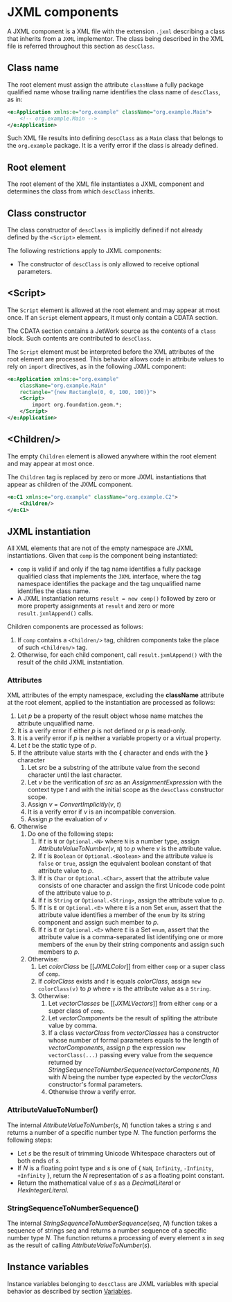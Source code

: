# JXML components

<!--

Future data binding support:

* Consider using a particular XML namespace for data binding attributes (prefix usually being "bind").
* A p={o.p} attribute would be a data binding if o is a binding from within the JXML component

-->

A JXML component is a XML file with the extension `.jxml` describing a class that inherits from a `JXML` implementor. The class being described in the XML file is referred throughout this section as `descClass`.

## Class name

The root element must assign the attribute `className` a fully package qualified name whose trailing name identifies the class name of `descClass`, as in:

```xml
<e:Application xmlns:e="org.example" className="org.example.Main">
    <!-- org.example.Main -->
</e:Application>
```

Such XML file results into defining `descClass` as a `Main` class that belongs to the `org.example` package. It is a verify error if the class is already defined.

## Root element

The root element of the XML file instantiates a JXML component and determines the class from which `descClass` inherits.

## Class constructor

The class constructor of `descClass` is implicitly defined if not already defined by the `<Script>` element.

The following restrictions apply to JXML components:

* The constructor of `descClass` is only allowed to receive optional parameters.

## \<Script\>

The `Script` element is allowed at the root element and may appear at most once. If an `Script` element appears, it must only contain a CDATA section.

The CDATA section contains a JetWork source as the contents of a `class` block. Such contents are contributed to `descClass`.

The `Script` element must be interpreted before the XML attributes of the root element are processed. This behavior allows code in attribute values to rely on `import` directives, as in the following JXML component:

```xml
<e:Application xmlns:e="org.example"
    className="org.example.Main"
    rectangle="{new Rectangle(0, 0, 100, 100)}">
    <Script>
        import org.foundation.geom.*;
    </Script>
</e:Application>
```

## \<Children/\>

The empty `Children` element is allowed anywhere within the root element and may appear at most once.

The `Children` tag is replaced by zero or more JXML instantiations that appear as children of the JXML component.

```xml
<e:C1 xmlns:e="org.example" className="org.example.C2">
    <Children/>
</e:C1>
```

## JXML instantiation

All XML elements that are not of the empty namespace are JXML instantiations. Given that `comp` is the component being instantiated:

* `comp` is valid if and only if the tag name identifies a fully package qualified class that implements the `JXML` interface, where the tag namespace identifies the package and the tag unqualified name identifies the class name.
* A JXML instantiation returns `result = new comp()` followed by zero or more property assignments at `result` and zero or more `result.jxmlAppend()` calls.

Children components are processed as follows:

1. If `comp` contains a `<Children/>` tag, children components take the place of such `<Children/>` tag.
2. Otherwise, for each child component, call `result.jxmlAppend()` with the result of the child JXML instantiation.

### Attributes

XML attributes of the empty namespace, excluding the **className** attribute at the root element, applied to the instantiation are processed as follows:

1. Let *p* be a property of the result object whose name matches the attribute unqualified name.
2. It is a verify error if either *p* is not defined or *p* is read-only.
3. It is a verify error if *p* is neither a variable property or a virtual property.
4. Let *t* be the static type of *p*.
5. If the attribute value starts with the **&#x7B;** character and ends with the **&#x7D;** character
    1. Let *src* be a substring of the attribute value from the second character until the last character.
    2. Let *v* be the verification of *src* as an *AssignmentExpression* with the context type *t* and with the initial scope as the `descClass` constructor scope.
    3. Assign *v* = *ConvertImplicitly*(*v*, *t*)
    4. It is a verify error if *v* is an incompatible conversion.
    5. Assign *p* the evaluation of *v*
6. Otherwise
    1. Do one of the following steps:
        1. If *t* is `N` or `Optional.<N>` where `N` is a number type, assign *AttributeValueToNumber*(*v*, `N`) to *p* where *v* is the attribute value.
        2. If *t* is `Boolean` or `Optional.<Boolean>` and the attribute value is `false` or `true`, assign the equivalent boolean constant of that attribute value to *p*.
        3. If *t* is `Char` or `Optional.<Char>`, assert that the attribute value consists of one character and assign the first Unicode code point of the attribute value to *p*.
        4. If *t* is `String` or `Optional.<String>`, assign the attribute value to *p*.
        5. If *t* is `E` or `Optional.<E>` where `E` is a non Set `enum`, assert that the attribute value identifies a member of the `enum` by its string component and assign such member to *p*.
        6. If *t* is `E` or `Optional.<E>` where `E` is a Set `enum`, assert that the attribute value is a comma-separated list identifying one or more members of the `enum` by their string components and assign such members to *p*.
    2. Otherwise:
        1. Let *colorClass* be \[\[*JXMLColor*\]\] from either `comp` or a super class of `comp`.
        2. If *colorClass* exists and *t* is equals *colorClass*, assign `new colorClass(v)` to *p* where `v` is the attribute value as a `String`.
        3. Otherwise:
            1. Let *vectorClasses* be \[\[*JXMLVectors*\]\] from either `comp` or a super class of `comp`.
            2. Let *vectorComponents* be the result of spliting the attribute value by comma.
            3. If a class *vectorClass* from *vectorClasses* has a constructor whose number of formal parameters equals to the length of *vectorComponents*, assign *p* the expression `new vectorClass(...)` passing every value from the sequence returned by *StringSequenceToNumberSequence*(*vectorComponents*, *N*) with *N* being the number type expected by the *vectorClass* constructor's formal parameters.
            4. Otherwise throw a verify error.

### AttributeValueToNumber()

The internal *AttributeValueToNumber*(*s*, *N*) function takes a string *s* and returns a number of a specific number type *N*. The function performs the following steps:

* Let *s* be the result of trimming Unicode Whitespace characters out of both ends of *s*.
* If *N* is a floating point type and *s* is one of \{ `NaN`, `Infinity`, `-Infinity`, `+Infinity` \}, return the *N* representation of *s* as a floating point constant.
* Return the mathematical value of *s* as a *DecimalLiteral* or *HexIntegerLiteral*.

### StringSequenceToNumberSequence()

The internal *StringSequenceToNumberSequence*(*seq*, *N*) function takes a sequence of strings *seq* and returns a number sequence of a specific number type *N*. The function returns a processing of every element *s* in *seq* as the result of calling *AttributeValueToNumber*(*s*).

## Instance variables

Instance variables belonging to `descClass` are JXML variables with special behavior as described by section [Variables](variables.md#jxml-variables).